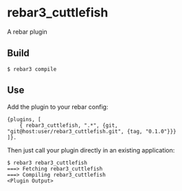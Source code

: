 rebar3_cuttlefish
=====

A rebar plugin

Build
-----

    $ rebar3 compile

Use
---

Add the plugin to your rebar config:

    {plugins, [
        { rebar3_cuttlefish, ".*", {git, "git@host:user/rebar3_cuttlefish.git", {tag, "0.1.0"}}}
    ]}.

Then just call your plugin directly in an existing application:


    $ rebar3 rebar3_cuttlefish
    ===> Fetching rebar3_cuttlefish
    ===> Compiling rebar3_cuttlefish
    <Plugin Output>
